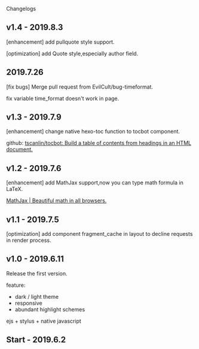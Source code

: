 Changelogs
## v1.4 - 2019.8.3

\[enhancement\] add pullquote style support.

\[optimization\] add Quote style,especially author field.
## 2019.7.26
\[fix bugs\] Merge pull request from EvilCult/bug-timeformat.

fix variable time_format doesn't work in page. 

## v1.3 - 2019.7.9

\[enhancement\] change native hexo-toc function to tocbot component.

github: [tscanlin/tocbot: Build a table of contents from headings in an HTML document.](https://github.com/tscanlin/tocbot)


## v1.2 - 2019.7.6

\[enhancement\] add MathJax support,now you can type math formula in LaTeX.

[MathJax | Beautiful math in all browsers.](https://www.mathjax.org/)


## v1.1 - 2019.7.5

\[optimization\] add component fragment_cache in layout to decline requests in render process.

## v1.0 - 2019.6.11

Release the first version.

feature:
- dark / light theme
- responsive
- abundant highlight schemes

ejs + stylus + native javascript

## Start - 2019.6.2
